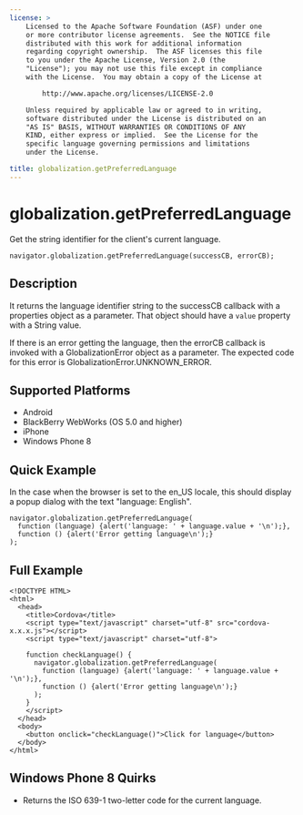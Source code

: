 ```yaml
---
license: >
    Licensed to the Apache Software Foundation (ASF) under one
    or more contributor license agreements.  See the NOTICE file
    distributed with this work for additional information
    regarding copyright ownership.  The ASF licenses this file
    to you under the Apache License, Version 2.0 (the
    "License"); you may not use this file except in compliance
    with the License.  You may obtain a copy of the License at

        http://www.apache.org/licenses/LICENSE-2.0

    Unless required by applicable law or agreed to in writing,
    software distributed under the License is distributed on an
    "AS IS" BASIS, WITHOUT WARRANTIES OR CONDITIONS OF ANY
    KIND, either express or implied.  See the License for the
    specific language governing permissions and limitations
    under the License.

title: globalization.getPreferredLanguage
---
```


globalization.getPreferredLanguage
===========

Get the string identifier for the client's current language.

    navigator.globalization.getPreferredLanguage(successCB, errorCB);

    
Description
-----------

It returns the language identifier string to the successCB callback with a
properties object as a parameter. That object should have a ``value`` property with a String value.

If there is an error getting the language, then the errorCB callback is invoked with a GlobalizationError object as a parameter. The expected code for this error is GlobalizationError.UNKNOWN\_ERROR.

Supported Platforms
-------------------

- Android
- BlackBerry WebWorks (OS 5.0 and higher)
- iPhone
- Windows Phone 8


Quick Example
-------------

In the case when the browser is set to the en\_US locale, this should display a popup dialog with the text "language: English".

    navigator.globalization.getPreferredLanguage(
      function (language) {alert('language: ' + language.value + '\n');},
      function () {alert('Error getting language\n');}
    );

Full Example
------------

    <!DOCTYPE HTML>
    <html>
      <head>
        <title>Cordova</title>
        <script type="text/javascript" charset="utf-8" src="cordova-x.x.x.js"></script>
        <script type="text/javascript" charset="utf-8">
    
        function checkLanguage() {
          navigator.globalization.getPreferredLanguage(
            function (language) {alert('language: ' + language.value + '\n');},
            function () {alert('Error getting language\n');}
          );
        }
        </script>
      </head>
      <body>
        <button onclick="checkLanguage()">Click for language</button>
      </body>
    </html>


Windows Phone 8 Quirks
-------
- Returns the ISO 639-1 two-letter code for the current language.
